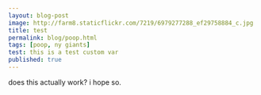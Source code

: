 ```yaml
---
layout: blog-post
image: http://farm8.staticflickr.com/7219/6979277288_ef29758884_c.jpg
title: test
permalink: blog/poop.html
tags: [poop, ny giants]
test: this is a test custom var
published: true
---
```


does this actually work? i hope so.